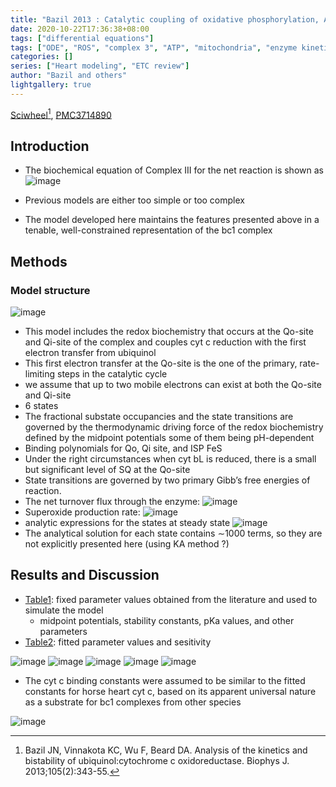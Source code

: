```yaml
---
title: "Bazil 2013 : Catalytic coupling of oxidative phosphorylation, ATP demand, and reactive oxygen species generation"
date: 2020-10-22T17:36:38+08:00
tags: ["differential equations"]
tags: ["ODE", "ROS", "complex 3", "ATP", "mitochondria", "enzyme kinetics", "cardiomyocyte"]
categories: []
series: ["Heart modeling", "ETC review"]
author: "Bazil and others"
lightgallery: true
---
```


[Sciwheel](https://sciwheel.com/work/#/items/5931055)[^Bazil2013], [PMC3714890](https://www.ncbi.nlm.nih.gov/pmc/articles/PMC3714890/)

[^Bazil2013]: Bazil JN, Vinnakota KC, Wu F, Beard DA. Analysis of the kinetics and bistability of ubiquinol:cytochrome c oxidoreductase. Biophys J. 2013;105(2):343-55.

<!--more-->

## Introduction

* The biochemical equation of Complex III for the net reaction is shown as
![image](https://user-images.githubusercontent.com/40054455/125469534-2b76f5cb-5574-424a-891e-c29287fe58f7.png)

* Previous models are either too simple or too complex
* The model developed here maintains the features presented above in a tenable, well-constrained representation of the bc1 complex

## Methods

###  Model structure

![image](https://user-images.githubusercontent.com/40054455/125469589-33ac25ef-39ab-4336-a0be-cf3c43d0226c.png)
* This model includes the redox biochemistry that occurs at the Qo-site and Qi-site of the complex and couples cyt c reduction with the first electron transfer from ubiquinol
* This first electron transfer at the Qo-site is the one of the primary, rate-limiting steps in the catalytic cycle
* we assume that up to two mobile electrons can exist at both the Qo-site and Qi-site
* 6 states
* The fractional substate occupancies and the state transitions are governed by the thermodynamic driving force of the redox biochemistry defined by the midpoint potentials some of them being pH-dependent
* Binding polynomials for Qo, Qi site, and ISP FeS
* Under the right circumstances when cyt bL is reduced, there is a small but significant level of SQ at the Qo-site
* State transitions are governed by two primary Gibb’s free energies of reaction.
* The net turnover flux through the enzyme: ![image](https://user-images.githubusercontent.com/40054455/125469631-37c1bba4-0f62-40c1-9240-28a1c40ede4a.png)
* Superoxide production rate: ![image](https://user-images.githubusercontent.com/40054455/125469677-4c688c85-1af7-4771-8be7-87e034bb43f5.png)
*  analytic expressions for the states at steady state
![image](https://user-images.githubusercontent.com/40054455/125469714-dfcf4c2f-4038-4701-a7e4-4c34390d7613.png)
* The analytical solution for each state contains ∼1000 terms, so they are not explicitly presented here (using KA method ?)

## Results and Discussion

* [Table1](https://www.cell.com/biophysj/fulltext/S0006-3495(13)00616-4#tbl1): fixed parameter values obtained from the literature and used to simulate the model
    * midpoint potentials, stability constants, pKa values, and other parameters
* [Table2](https://www.cell.com/biophysj/fulltext/S0006-3495(13)00616-4#tbl2):  fitted parameter values and sesitivity

![image](https://user-images.githubusercontent.com/40054455/125469850-3dfab754-ada9-4f2f-a409-e06901063398.png)
![image](https://user-images.githubusercontent.com/40054455/125469903-87cf7134-241e-47d2-ac65-f6d5cc9f857f.png)
![image](https://user-images.githubusercontent.com/40054455/125469919-30947d5a-858f-4cfe-8cae-c10286b3476c.png)
![image](https://user-images.githubusercontent.com/40054455/125469928-1598eaaf-9384-4b56-bab7-a0b960c827ab.png)
![image](https://user-images.githubusercontent.com/40054455/125470062-d636068d-cbba-4dc6-aa38-19a46ac48cd9.png)

* The cyt c binding constants were assumed to be similar to the fitted constants for horse heart cyt c, based on its apparent universal nature as a substrate for bc1 complexes from other species

![image](https://user-images.githubusercontent.com/40054455/125470136-d86f5e9e-e23c-419c-bc33-c11ceead16ef.png)
